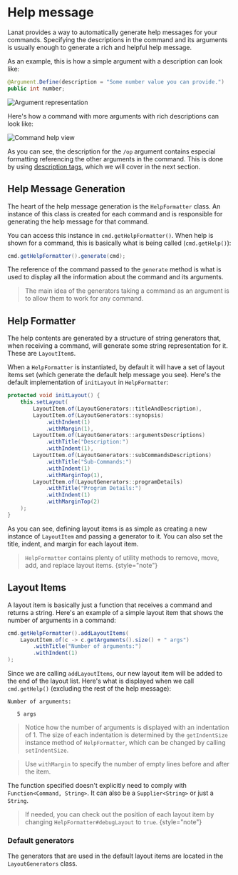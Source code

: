 # Help message

Lanat provides a way to automatically generate help messages for your commands. Specifying the descriptions in the
command and its arguments is usually enough to generate a rich and helpful help message.

As an example, this is how a simple argument with a description can look like:

```Java
@Argument.Define(description = "Some number value you can provide.")
public int number;
```

![Argument representation](arg-help-1.png)

Here's how a command with more arguments with rich descriptions can look like:

![Command help view](help-description-1.png)

As you can see, the description for the ``/op`` argument contains especial formatting referencing the other arguments
in the command. This is done by using [description tags](Description-tags.md), which we will cover in the next section.


## Help Message Generation

The heart of the help message generation is the ``HelpFormatter`` class. An instance of this class is created for each
command and is responsible for generating the help message for that command.

You can access this instance in ``cmd.getHelpFormatter()``. When help is shown for a command, this is basically what is
being called (``cmd.getHelp()``):

```Java
cmd.getHelpFormatter().generate(cmd);
```

The reference of the command passed to the ``generate`` method is what is used to display all the information about the
command and its arguments.

> The main idea of the generators taking a command as an argument is to allow them to work for any command.


## Help Formatter

The help contents are generated by a structure of string generators that, when receiving a command, will generate some
string representation for it. These are ``LayoutItem``s.

When a ``HelpFormatter`` is instantiated, by default it will have a set of layout items set (which generate the
default help message you see). Here's the default implementation of ``initLayout`` in ``HelpFormatter``:

```Java
protected void initLayout() {
	this.setLayout(
		LayoutItem.of(LayoutGenerators::titleAndDescription),
		LayoutItem.of(LayoutGenerators::synopsis)
			.withIndent(1)
			.withMargin(1),
		LayoutItem.of(LayoutGenerators::argumentsDescriptions)
			.withTitle("Description:")
			.withIndent(1),
		LayoutItem.of(LayoutGenerators::subCommandsDescriptions)
			.withTitle("Sub-Commands:")
			.withIndent(1)
			.withMarginTop(1),
		LayoutItem.of(LayoutGenerators::programDetails)
			.withTitle("Program Details:")
			.withIndent(1)
			.withMarginTop(2)
	);
}
```

As you can see, defining layout items is as simple as creating a new instance of ``LayoutItem`` and passing a generator
to it. You can also set the title, indent, and margin for each layout item.

> ``HelpFormatter`` contains plenty of utility methods to remove, move, add, and replace layout items.
> {style="note"}


## Layout Items

A layout item is basically just a function that receives a command and returns a string. Here's an example of a simple
layout item that shows the number of arguments in a command:

```Java
cmd.getHelpFormatter().addLayoutItems(
	LayoutItem.of(c -> c.getArguments().size() + " args")
		.withTitle("Number of arguments:")
		.withIndent(1)
);
```

Since we are calling ``addLayoutItems``, our new layout item will be added to the end of the layout list. Here's what is
displayed when we call ``cmd.getHelp()`` (excluding the rest of the help message):

```
Number of arguments:

   5 args
```

> Notice how the number of arguments is displayed with an indentation of 1. The size of each indentation is determined by the
> ``getIndentSize`` instance method of ``HelpFormatter``, which can be changed by calling ``setIndentSize``.

> Use ``withMargin`` to specify the number of empty lines before and after the item.

The function specified doesn't explicitly need to comply with ``Function<Command, String>``.
It can also be a ``Supplier<String>`` or just a `String`.

> If needed, you can check out the position of each layout item by changing `HelpFormatter#debugLayout` to `true`.
> {style="note"}

### Default generators

The generators that are used in the default layout items are located in the ``LayoutGenerators`` class.